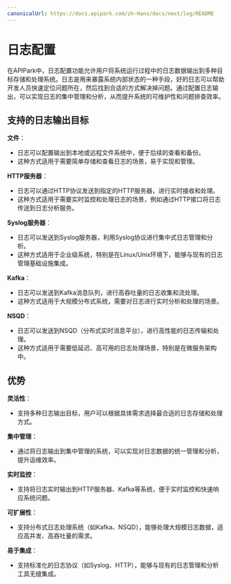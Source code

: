 ```yaml
---
canonicalUrl: https://docs.apipark.com/zh-Hans/docs/next/log/README
---
```


# 日志配置

在APIPark中，日志配置功能允许用户将系统运行过程中的日志数据输出到多种目标存储和处理系统。日志是用来暴露系统内部状态的一种手段，好的日志可以帮助开发人员快速定位问题所在，然后找到合适的方式解决掉问题。通过配置日志输出，可以实现日志的集中管理和分析，从而提升系统的可维护性和问题排查效率。

## **支持的日志输出目标**

**文件**：

* 日志可以配置输出到本地或远程文件系统中，便于后续的查看和备份。
* 这种方式适用于需要简单存储和查看日志的场景，易于实现和管理。

**HTTP服务器**：

* 日志可以通过HTTP协议发送到指定的HTTP服务器，进行实时接收和处理。
* 这种方式适用于需要实时监控和处理日志的场景，例如通过HTTP接口将日志传送到日志分析服务。

**Syslog服务器**：

* 日志可以发送到Syslog服务器，利用Syslog协议进行集中式日志管理和分析。
* 这种方式适用于企业级系统，特别是在Linux/Unix环境下，能够与现有的日志管理基础设施集成。

**Kafka**：

* 日志可以发送到Kafka消息队列，进行高吞吐量的日志收集和流处理。
* 这种方式适用于大规模分布式系统，需要对日志进行实时分析和处理的场景。

**NSQD**：

* 日志可以发送到NSQD（分布式实时消息平台），进行高性能的日志传输和处理。
* 这种方式适用于需要低延迟、高可用的日志处理场景，特别是在微服务架构中。

## **优势**

**灵活性**：

* 支持多种日志输出目标，用户可以根据具体需求选择最合适的日志存储和处理方式。

**集中管理**：

* 通过将日志输出到集中管理的系统，可以实现对日志数据的统一管理和分析，提升运维效率。

**实时监控**：

* 支持将日志实时输出到HTTP服务器、Kafka等系统，便于实时监控和快速响应系统问题。

**可扩展性**：

* 支持分布式日志处理系统（如Kafka、NSQD），能够处理大规模日志数据，适应高并发、高吞吐量的需求。

**易于集成**：

* 支持标准化的日志协议（如Syslog、HTTP），能够与现有的日志管理和分析工具无缝集成。